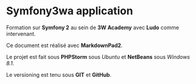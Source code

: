 # Symfony3wa application #

Formation sur **Symfony 2** au sein de **3W Academy** avec **Ludo** comme intervenant.

Ce document est réalisé avec **MarkdownPad2**.

Le projet est fait sous **PHPStorm** sous *Ubuntu* et **NetBeans** sous *Windows 8.1*.

Le versioning est tenu sous **GIT** et **GitHub**.